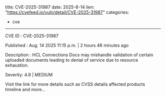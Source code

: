 
title: CVE-2025-31987
date: 2025-8-14
lien: "https://cvefeed.io/vuln/detail/CVE-2025-31987"
categories:
  - cve
---

CVE ID : CVE-2025-31987

Published :  Aug. 14
2025
11:15 p.m. | 2 hours
46 minutes ago

Description : HCL Connections Docs may mishandle validation of certain uploaded documents leading to denial of service due to resource exhaustion.

Severity: 4.8 | MEDIUM

Visit the link for more details
such as CVSS details
affected products
timeline
and more...
